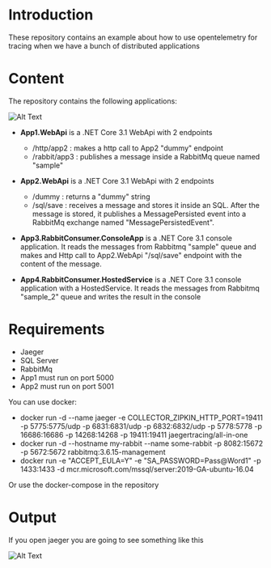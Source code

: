 # Introduction
These repository contains an example about how to use opentelemetry for tracing when we have a bunch of distributed applications

# Content

The repository contains the following applications:

![Alt Text](https://github.com/karlospn/opentelemetry-tracing-demo/blob/master/docs/diagram.jpg)


- **App1.WebApi** is a .NET Core 3.1 WebApi with 2 endpoints
    - /http/app2 : makes a http call to App2 "dummy" endpoint
    - /rabbit/app3 : publishes a message inside a RabbitMq queue named "sample"
    
- **App2.WebApi** is a .NET Core 3.1 WebApi with 2 endpoints
    - /dummy : returns a "dummy" string
    - /sql/save : receives a message and stores it inside an SQL. After the message is stored, it publishes a MessagePersisted event into a RabbitMq exchange named "MessagePersistedEvent".

- **App3.RabbitConsumer.ConsoleApp** is a .NET Core 3.1 console application. It reads the messages from Rabbitmq "sample" queue and makes and Http call to App2.WebApi "/sql/save" endpoint with the content of the message.

- **App4.RabbitConsumer.HostedService** is a .NET Core 3.1 console application with a HostedService. It reads the messages from Rabbitmq "sample_2" queue and writes the result in the console

    
# Requirements

- Jaeger 
- SQL Server
- RabbitMq
- App1 must run on port 5000
- App2 must run on port 5001

You can use docker:

- docker run -d --name jaeger -e COLLECTOR_ZIPKIN_HTTP_PORT=19411 -p 5775:5775/udp -p 6831:6831/udp  -p 6832:6832/udp  -p 5778:5778   -p 16686:16686  -p 14268:14268  -p 19411:19411   jaegertracing/all-in-one
- docker run -d --hostname my-rabbit --name some-rabbit -p 8082:15672 -p 5672:5672 rabbitmq:3.6.15-management
- docker run -e "ACCEPT_EULA=Y" -e "SA_PASSWORD=Pass@Word1" -p 1433:1433 -d mcr.microsoft.com/mssql/server:2019-GA-ubuntu-16.04

Or use the docker-compose in the repository

# Output

If you open jaeger you are going to see something like this

![Alt Text](https://github.com/karlospn/opentelemetry-tracing-demo/blob/master/docs/jaeger.JPG)
